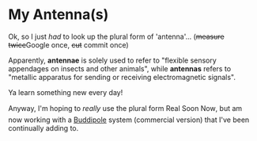 # My Antenna(s)

Ok, so I just _had_ to look up the plural form of 'antenna'...  (<s>measure twice</s>Google once, <s>cut</s> commit once)

Apparently, __antennae__ is solely used to refer to "flexible sensory appendages on insects and other animals", while __antennas__ refers to "metallic apparatus for sending or receiving electromagnetic signals".

Ya learn something new every day!

Anyway, I'm hoping to _really_ use the plural form Real Soon Now&#153;, but am now working with a [Buddipole][buddipole] system (commercial version) that I've been continually adding to.


[buddipole]: http://www.buddipole.com/
